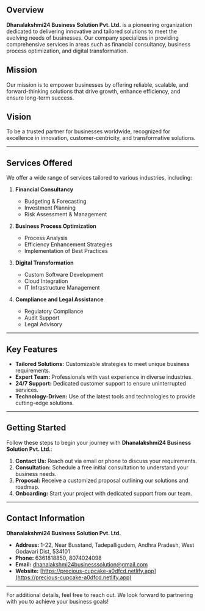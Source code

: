 
## Overview
**Dhanalakshmi24 Business Solution Pvt. Ltd.** is a pioneering organization dedicated to delivering innovative and tailored solutions to meet the evolving needs of businesses. Our company specializes in providing comprehensive services in areas such as financial consultancy, business process optimization, and digital transformation.

## Mission
Our mission is to empower businesses by offering reliable, scalable, and forward-thinking solutions that drive growth, enhance efficiency, and ensure long-term success.

## Vision
To be a trusted partner for businesses worldwide, recognized for excellence in innovation, customer-centricity, and transformative solutions.

---

## Services Offered
We offer a wide range of services tailored to various industries, including:  

1. **Financial Consultancy**  
   - Budgeting & Forecasting  
   - Investment Planning  
   - Risk Assessment & Management  

2. **Business Process Optimization**  
   - Process Analysis  
   - Efficiency Enhancement Strategies  
   - Implementation of Best Practices  

3. **Digital Transformation**  
   - Custom Software Development  
   - Cloud Integration  
   - IT Infrastructure Management  

4. **Compliance and Legal Assistance**  
   - Regulatory Compliance  
   - Audit Support  
   - Legal Advisory  

---

## Key Features
- **Tailored Solutions:** Customizable strategies to meet unique business requirements.  
- **Expert Team:** Professionals with vast experience in diverse industries.  
- **24/7 Support:** Dedicated customer support to ensure uninterrupted services.  
- **Technology-Driven:** Use of the latest tools and technologies to provide cutting-edge solutions.  

---

## Getting Started
Follow these steps to begin your journey with **Dhanalakshmi24 Business Solution Pvt. Ltd.**:  

1. **Contact Us:** Reach out via email or phone to discuss your requirements.  
2. **Consultation:** Schedule a free initial consultation to understand your business needs.  
3. **Proposal:** Receive a customized proposal outlining our solutions and roadmap.  
4. **Onboarding:** Start your project with dedicated support from our team.  

---

## Contact Information
**Dhanalakshmi24 Business Solution Pvt. Ltd.**  
- **Address:** 1-22, Near Busstand, Tadepalligudem, Andhra Pradesh, West Godavari Dist, 534101  
- **Phone:** 6361818850, 8074024098  
- **Email:** dhanalakshmi24businesssolution@gmail.com  
- **Website:** [https://precious-cupcake-a0dfcd.netlify.app](https://precious-cupcake-a0dfcd.netlify.app)  

---

For additional details, feel free to reach out. We look forward to partnering with you to achieve your business goals!
